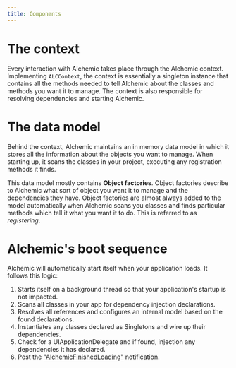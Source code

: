 ```yaml
---
title: Components
--- 
```

# The context

Every interaction with Alchemic takes place through the Alchemic context. Implementing `ALCContext`, the context is essentially a singleton instance that contains all the methods needed to tell Alchemic about the classes and methods you want it to manage. The context is also responsible for resolving dependencies and starting Alchemic.

# The data model

Behind the context, Alchemic maintains an in memory data model in which it stores all the information about  the objects you want to manage. When starting up, it scans the classes in your project, executing any registration methods it finds. 

This data model mostly contains __Object factories__. Object factories describe to Alchemic what sort of object you want it to manage and the dependencies they have. Object factories are almost always added to the model automatically when Alchemic scans you classes and finds particular methods which tell it what you want it to do. This is referred to as _registering_.

# Alchemic's boot sequence

Alchemic will automatically start itself when your application loads. It follows this logic:

1. Starts itself on a background thread so that your application's startup is not impacted.
2. Scans all classes in your app for dependency injection declarations. 
3. Resolves all references and configures an internal model based on the found declarations.
3. Instantiates any classes declared as Singletons and wire up their dependencies.  
4. Check for a UIApplicationDelegate and if found, injection any dependencies it has declared.
5. Post the ["AlchemicFinishedLoading"](#finished-loading) notification.

